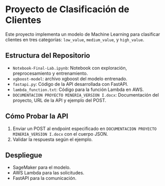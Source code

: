 # Proyecto de Clasificación de Clientes
Este proyecto implementa un modelo de Machine Learning para clasificar clientes en tres categorías: `low_value`, `medium_value`, y `high_value`.

## Estructura del Repositorio
- `Notebook-Final-Lab.ipynb`: Notebook con exploración, preprocesamiento y entrenamiento.
- `xgboost-model`: archivo xgboost del modelo entrenado.
- `fastapi.py`: Código de la API desarrollada con FastAPI.
- `lambda_function.txt`: Código para la función Lambda en AWS.
- `DOCUMENTACION PROYECTO MINERIA_VERSION I.docx`: Documentación del proyecto, URL de la API y ejemplo del POST.

## Cómo Probar la API
1. Enviar un POST al endpoint especificado en `DOCUMENTACION PROYECTO MINERIA_VERSION I.docx` con el cuerpo JSON.
2. Validar la respuesta según el ejemplo.

## Despliegue
- SageMaker para el modelo.
- AWS Lambda para las solicitudes.
- FastAPI para la comunicación.

